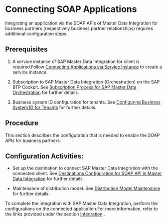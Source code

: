 <!-- loio14fcc481e55542fc887c6a7cc25db333 -->

# Connecting SOAP Applications

Integrating an application via the SOAP APIs of Master Data Integration for business partners \(respectively business partner relationships\) requires additional configuration steps.



<a name="loio14fcc481e55542fc887c6a7cc25db333__prerequisites"/>

## Prerequisites

1.  A service instance of SAP Master Data Integration for client is required.Follow [Connecting Applications via Service Instance](connecting-applications-via-service-instances-e01bb46.md) to create a service instance.

2.  Subscription to SAP Master Data Integration \(Orchestration\) on the SAP BTP Cockpit. See [Subscription Process for SAP Master Data Orchestration](https://help.sap.com/viewer/c7713d6177ad479d9ea00958db9f2f81/CLOUD/en-US/f3fc55879f8342ee9fbafda37db36019.html) for further details.

3.  Business system ID configuration for tenants. See [Configuring Business System ID for Tenants](configuring-own-business-system-id-75d55b7.md) for further details.




<a name="loio14fcc481e55542fc887c6a7cc25db333__procedure"/>

## Procedure

This section describes the configuration that is needed to enable the SOAP APIs for business partners:



<a name="loio14fcc481e55542fc887c6a7cc25db333__configuration-activities"/>

## Configuration Activities:

-   Set up the destination to connect SAP Master Data Integration with the connected client. See [Destinations Configuration for SOAP API in Master Data Integration](configuring-destinations-for-soap-870fed9.md) for further details.

-   Maintenance of distribution model. See [Distribution Model Maintenance](configuring-distribution-models-b033b0a.md) for further details.


To complete the integration with SAP Master Data Integration, perform the configurations on the connected application.For more information, refer to the links provided under the section [Integration](../integration/integration-a504461.md) .

